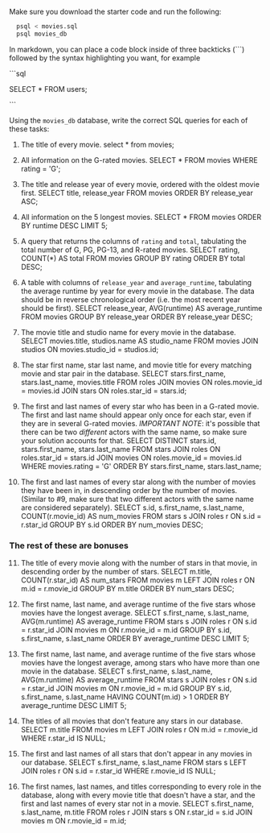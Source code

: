 Make sure you download the starter code and run the following:

```sh
  psql < movies.sql
  psql movies_db
```

In markdown, you can place a code block inside of three backticks (```) followed by the syntax highlighting you want, for example

\```sql

SELECT \* FROM users;

\```

Using the `movies_db` database, write the correct SQL queries for each of these tasks:

1.  The title of every movie.
    select \* from movies;

2.  All information on the G-rated movies.
    SELECT \* FROM movies WHERE rating = 'G';

3.  The title and release year of every movie, ordered with the
    oldest movie first.
    SELECT title, release_year FROM movies ORDER BY release_year ASC;

4.  All information on the 5 longest movies.
    SELECT \* FROM movies ORDER BY runtime DESC LIMIT 5;

5.  A query that returns the columns of `rating` and `total`, tabulating the
    total number of G, PG, PG-13, and R-rated movies.
    SELECT rating, COUNT(\*) AS total
    FROM movies
    GROUP BY rating
    ORDER BY total DESC;

6.  A table with columns of `release_year` and `average_runtime`,
    tabulating the average runtime by year for every movie in the database. The data should be in reverse chronological order (i.e. the most recent year should be first).
    SELECT release_year, AVG(runtime) AS average_runtime
    FROM movies
    GROUP BY release_year
    ORDER BY release_year DESC;

7.  The movie title and studio name for every movie in the
    database.
    SELECT movies.title, studios.name AS studio_name
    FROM movies
    JOIN studios ON movies.studio_id = studios.id;

8.  The star first name, star last name, and movie title for every
    matching movie and star pair in the database.
    SELECT stars.first_name, stars.last_name, movies.title
    FROM roles
    JOIN movies ON roles.movie_id = movies.id
    JOIN stars ON roles.star_id = stars.id;

9.  The first and last names of every star who has been in a G-rated movie. The first and last name should appear only once for each star, even if they are in several G-rated movies. _IMPORTANT NOTE_: it's possible that there can be two _different_ actors with the same name, so make sure your solution accounts for that.
    SELECT DISTINCT stars.id, stars.first_name, stars.last_name
    FROM stars
    JOIN roles ON roles.star_id = stars.id
    JOIN movies ON roles.movie_id = movies.id
    WHERE movies.rating = 'G'
    ORDER BY stars.first_name, stars.last_name;

10. The first and last names of every star along with the number
    of movies they have been in, in descending order by the number of movies. (Similar to #9, make sure
    that two different actors with the same name are considered separately).
    SELECT s.id, s.first_name, s.last_name,
    COUNT(r.movie_id) AS num_movies
    FROM stars s
    JOIN roles r ON s.id = r.star_id
    GROUP BY s.id
    ORDER BY num_movies DESC;

### The rest of these are bonuses

11. The title of every movie along with the number of stars in
    that movie, in descending order by the number of stars.
    SELECT m.title,
    COUNT(r.star_id) AS num_stars
    FROM movies m
    LEFT JOIN roles r ON m.id = r.movie_id
    GROUP BY m.title
    ORDER BY num_stars DESC;

12. The first name, last name, and average runtime of the five
    stars whose movies have the longest average.
    SELECT s.first_name, s.last_name,
    AVG(m.runtime) AS average_runtime
    FROM stars s
    JOIN roles r ON s.id = r.star_id
    JOIN movies m ON r.movie_id = m.id
    GROUP BY s.id, s.first_name, s.last_name
    ORDER BY average_runtime DESC
    LIMIT 5;

13. The first name, last name, and average runtime of the five
    stars whose movies have the longest average, among stars who have more than one movie in the database.
    SELECT s.first_name, s.last_name,
    AVG(m.runtime) AS average_runtime
    FROM stars s
    JOIN roles r ON s.id = r.star_id
    JOIN movies m ON r.movie_id = m.id
    GROUP BY s.id, s.first_name, s.last_name
    HAVING COUNT(m.id) > 1
    ORDER BY average_runtime DESC
    LIMIT 5;

14. The titles of all movies that don't feature any stars in our
    database.
    SELECT m.title
    FROM movies m
    LEFT JOIN roles r ON m.id = r.movie_id
    WHERE r.star_id IS NULL;

15. The first and last names of all stars that don't appear in any movies in our database.
    SELECT s.first_name, s.last_name
    FROM stars s
    LEFT JOIN roles r ON s.id = r.star_id
    WHERE r.movie_id IS NULL;

16. The first names, last names, and titles corresponding to every
    role in the database, along with every movie title that doesn't have a star, and the first and last names of every star not in a movie.
    SELECT s.first_name, s.last_name, m.title
    FROM roles r
    JOIN stars s ON r.star_id = s.id
    JOIN movies m ON r.movie_id = m.id;
